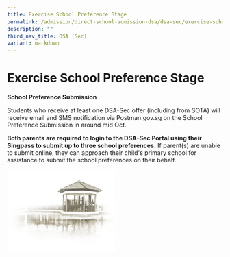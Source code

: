 ```yaml
---
title: Exercise School Preference Stage
permalink: /admission/direct-school-admission-dsa/dsa-sec/exercise-school-preference-stage/
description: ""
third_nav_title: DSA (Sec)
variant: markdown
---
```

# **Exercise School Preference Stage**

**School Preference Submission**

Students who receive at least one DSA-Sec offer (including from SOTA) will receive email and SMS notification via Postman.gov.sg on the School Preference Submission in around mid Oct.

**Both parents are required to login to the DSA-Sec Portal using their Singpass to submit up to three school preferences.**  If parent(s) are unable to submit online, they can approach their child's primary school for assistance to submit the school preferences on their behalf.

<img src="/images/pavilion.png" style="width:50%">